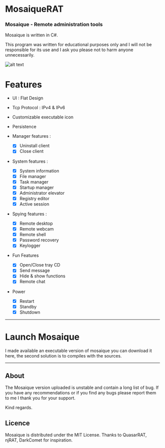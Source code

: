 # MosaiqueRAT

### Mosaique - Remote administration tools

Mosaique is written in C#. 

This program was written for educational purposes only and I will not be responsible for its use and I ask you please not to harm anyone unnecessarily. 

![alt text](https://github.com/thdal/MosaiqueRAT/blob/master/Github/Mosaique.png)

# Features

* UI : Flat Design 
* Tcp Protocol : IPv4 & IPv6
* Customizable executable icon
* Persistence

* Manager features :
  * [x] Uninstall client 
  * [x] Close client

* System features :
  * [x] System information
  * [x] File manager
  * [x] Task manager
  * [x] Startup manager  
  * [x] Administrator elevator
  * [x] Registry editor
  * [x] Active session

* Spying features :
  * [x] Remote desktop
  * [x] Remote webcam
  * [x] Remote shell  
  * [x] Password recovery
  * [x] Keylogger
  
* Fun Features
  * [x] Open/Close tray CD
  * [x] Send message
  * [x] Hide & show functions
  * [x] Remote chat
  
 * Power
   * [x] Restart
   * [x] Standby
   * [x] Shutdown
   
-------------

# Launch Mosaique 

I made available an executable version of mosaique you can download it here, the second solution is to compiles with the sources.

-------------

## About

The Mosaique version uploaded is unstable and contain a long list of bug.  If you have any recommendations or if you find any bugs please report them to me I thank you for your support.

Kind regards.

## Licence

Mosaique is distributed under the MIT License. Thanks to QuasarRAT, njRAT, DarkComet for inspiration.

